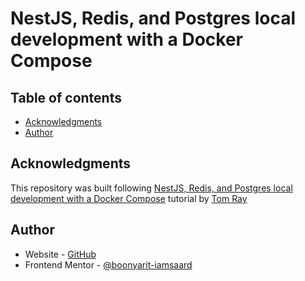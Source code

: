 # NestJS, Redis, and Postgres local development with a Docker Compose

## Table of contents

- [Acknowledgments](#acknowledgments)
- [Author](#author)

## Acknowledgments

This repository was built following [NestJS, Redis, and Postgres local development with a Docker Compose](https://www.tomray.dev/nestjs-docker-production) tutorial by [Tom Ray](https://www.tomray.dev/)

## Author

- Website - [GitHub](https://github.com/boonyarit-iamsaard)
- Frontend Mentor - [@boonyarit-iamsaard](https://www.frontendmentor.io/profile/boonyarit-iamsaard)
